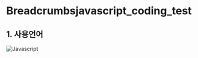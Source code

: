 # Breadcrumbsjavascript_coding_test

## 1. 사용언어 
<img alt="Javascript" src="https://img.shields.io/badge/Javascript-ffb13b.svg?&style=for-the-badge&logo=javascript&logoColor=white"/>
